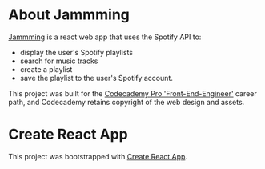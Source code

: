 # About Jammming
[Jammming](lucitemple.github.io/jamming/) is a react web app that uses the Spotify API to:
- display the user's Spotify playlists
- search for music tracks
- create a playlist
- save the playlist to the user's Spotify account.

This project was built for the [Codecademy Pro 'Front-End-Engineer'](https://www.codecademy.com/learn/paths/front-end-engineer-career-path) career path, and Codecademy retains copyright of the web design and assets.

# Create React App

This project was bootstrapped with [Create React App](https://github.com/facebook/create-react-app).
